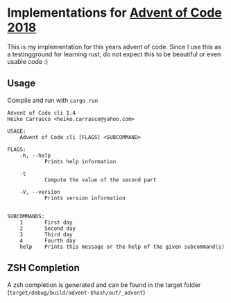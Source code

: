 # Implementations for [Advent of Code 2018](https://adventofcode.com/)
This is my implementation for this years advent of code. Since I use this as a testingground for learning rust, do not expect this to be beautiful or even usable code :)

## Usage
Compile and run with `cargo run`
```
Advent of Code cli 1.4
Heiko Carrasco <heiko.carrasco@yahoo.com>

USAGE:
    Advent of Code cli [FLAGS] <SUBCOMMAND>

FLAGS:
    -h, --help       
            Prints help information

    -t               
            Compute the value of the second part

    -V, --version    
            Prints version information


SUBCOMMANDS:
    1       First day
    2       Second day
    3       Third day
    4       Fourth day
    help    Prints this message or the help of the given subcommand(s)
```

## ZSH Completion
A zsh completion is generated and can be found in the target folder (`target/debug/build/advent-$hash/out/_advent`)
